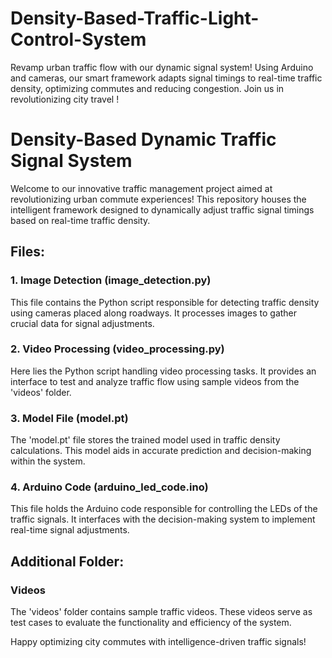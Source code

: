 # Density-Based-Traffic-Light-Control-System
Revamp urban traffic flow with our dynamic signal system! Using Arduino and cameras, our smart framework adapts signal timings to real-time traffic density, optimizing commutes and reducing congestion. Join us in revolutionizing city travel ! 

# Density-Based Dynamic Traffic Signal System

Welcome to our innovative traffic management project aimed at revolutionizing urban commute experiences! This repository houses the intelligent framework designed to dynamically adjust traffic signal timings based on real-time traffic density.

## Files:

### 1. Image Detection (image_detection.py)
This file contains the Python script responsible for detecting traffic density using cameras placed along roadways. It processes images to gather crucial data for signal adjustments.

### 2. Video Processing (video_processing.py)
Here lies the Python script handling video processing tasks. It provides an interface to test and analyze traffic flow using sample videos from the 'videos' folder.

### 3. Model File (model.pt)
The 'model.pt' file stores the trained model used in traffic density calculations. This model aids in accurate prediction and decision-making within the system.

### 4. Arduino Code (arduino_led_code.ino)
This file holds the Arduino code responsible for controlling the LEDs of the traffic signals. It interfaces with the decision-making system to implement real-time signal adjustments.

## Additional Folder:

### Videos
The 'videos' folder contains sample traffic videos. These videos serve as test cases to evaluate the functionality and efficiency of the system.

Happy optimizing city commutes with intelligence-driven traffic signals!
